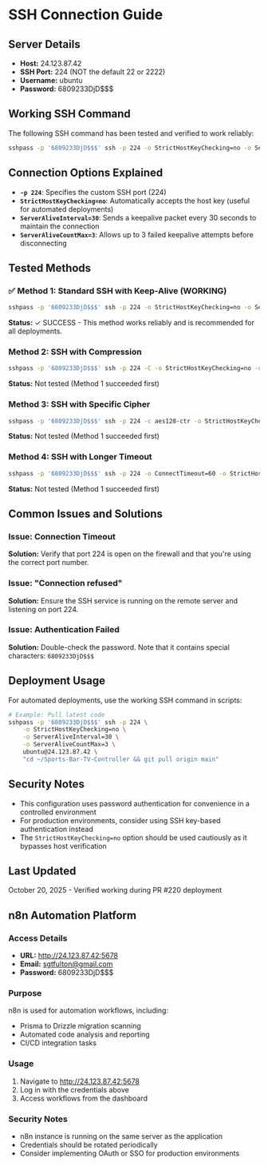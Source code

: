 # SSH Connection Guide

## Server Details
- **Host:** 24.123.87.42
- **SSH Port:** 224 (NOT the default 22 or 2222)
- **Username:** ubuntu
- **Password:** 6809233DjD$$$

## Working SSH Command

The following SSH command has been tested and verified to work reliably:

```bash
sshpass -p '6809233DjD$$$' ssh -p 224 -o StrictHostKeyChecking=no -o ServerAliveInterval=30 -o ServerAliveCountMax=3 ubuntu@24.123.87.42
```

## Connection Options Explained

- **`-p 224`**: Specifies the custom SSH port (224)
- **`StrictHostKeyChecking=no`**: Automatically accepts the host key (useful for automated deployments)
- **`ServerAliveInterval=30`**: Sends a keepalive packet every 30 seconds to maintain the connection
- **`ServerAliveCountMax=3`**: Allows up to 3 failed keepalive attempts before disconnecting

## Tested Methods

### ✅ Method 1: Standard SSH with Keep-Alive (WORKING)
```bash
sshpass -p '6809233DjD$$$' ssh -p 224 -o StrictHostKeyChecking=no -o ServerAliveInterval=30 -o ServerAliveCountMax=3 ubuntu@24.123.87.42
```
**Status:** ✓ SUCCESS - This method works reliably and is recommended for all deployments.

### Method 2: SSH with Compression
```bash
sshpass -p '6809233DjD$$$' ssh -p 224 -C -o StrictHostKeyChecking=no -o ServerAliveInterval=30 ubuntu@24.123.87.42
```
**Status:** Not tested (Method 1 succeeded first)

### Method 3: SSH with Specific Cipher
```bash
sshpass -p '6809233DjD$$$' ssh -p 224 -c aes128-ctr -o StrictHostKeyChecking=no -o ServerAliveInterval=30 ubuntu@24.123.87.42
```
**Status:** Not tested (Method 1 succeeded first)

### Method 4: SSH with Longer Timeout
```bash
sshpass -p '6809233DjD$$$' ssh -p 224 -o ConnectTimeout=60 -o StrictHostKeyChecking=no -o ServerAliveInterval=30 ubuntu@24.123.87.42
```
**Status:** Not tested (Method 1 succeeded first)

## Common Issues and Solutions

### Issue: Connection Timeout
**Solution:** Verify that port 224 is open on the firewall and that you're using the correct port number.

### Issue: "Connection refused"
**Solution:** Ensure the SSH service is running on the remote server and listening on port 224.

### Issue: Authentication Failed
**Solution:** Double-check the password. Note that it contains special characters: `6809233DjD$$$`

## Deployment Usage

For automated deployments, use the working SSH command in scripts:

```bash
# Example: Pull latest code
sshpass -p '6809233DjD$$$' ssh -p 224 \
    -o StrictHostKeyChecking=no \
    -o ServerAliveInterval=30 \
    -o ServerAliveCountMax=3 \
    ubuntu@24.123.87.42 \
    "cd ~/Sports-Bar-TV-Controller && git pull origin main"
```

## Security Notes

- This configuration uses password authentication for convenience in a controlled environment
- For production environments, consider using SSH key-based authentication instead
- The `StrictHostKeyChecking=no` option should be used cautiously as it bypasses host verification

## Last Updated
October 20, 2025 - Verified working during PR #220 deployment

## n8n Automation Platform

### Access Details
- **URL:** http://24.123.87.42:5678
- **Email:** sgtfulton@gmail.com
- **Password:** 6809233DjD$$$

### Purpose
n8n is used for automation workflows, including:
- Prisma to Drizzle migration scanning
- Automated code analysis and reporting
- CI/CD integration tasks

### Usage
1. Navigate to http://24.123.87.42:5678
2. Log in with the credentials above
3. Access workflows from the dashboard

### Security Notes
- n8n instance is running on the same server as the application
- Credentials should be rotated periodically
- Consider implementing OAuth or SSO for production environments


